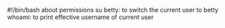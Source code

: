#!/bin/bash
about permissions
su betty: to switch the current user to betty
whoami: to print effective username of current user
